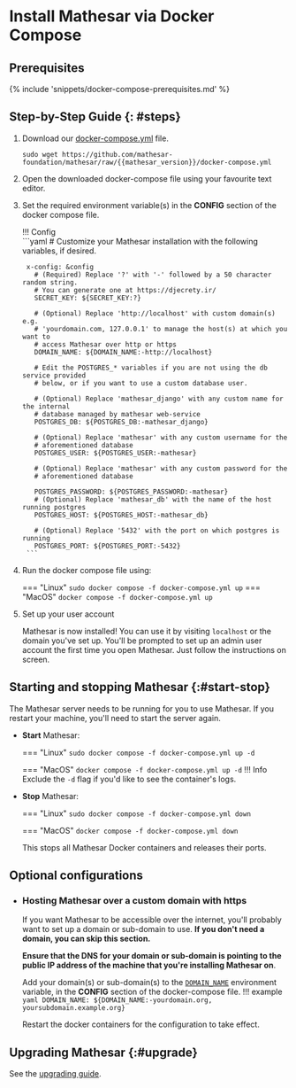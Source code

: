 # Install Mathesar via Docker Compose

## Prerequisites

{% include 'snippets/docker-compose-prerequisites.md' %}


## Step-by-Step Guide {: #steps}

1. Download our [docker-compose.yml](https://github.com/mathesar-foundation/mathesar/raw/{{mathesar_version}}/docker-compose.yml) file.

    ```
    sudo wget https://github.com/mathesar-foundation/mathesar/raw/{{mathesar_version}}/docker-compose.yml
    ```

1. Open the downloaded docker-compose file using your favourite text editor.

1. Set the required environment variable(s) in the **CONFIG** section of the docker compose file.
    
    !!! Config       
        ```yaml
        # Customize your Mathesar installation with the following variables, if desired.

        x-config: &config
          # (Required) Replace '?' with '-' followed by a 50 character random string.
          # You can generate one at https://djecrety.ir/
          SECRET_KEY: ${SECRET_KEY:?}

          # (Optional) Replace 'http://localhost' with custom domain(s) e.g.
          # 'yourdomain.com, 127.0.0.1' to manage the host(s) at which you want to
          # access Mathesar over http or https
          DOMAIN_NAME: ${DOMAIN_NAME:-http://localhost}

          # Edit the POSTGRES_* variables if you are not using the db service provided
          # below, or if you want to use a custom database user.

          # (Optional) Replace 'mathesar_django' with any custom name for the internal
          # database managed by mathesar web-service
          POSTGRES_DB: ${POSTGRES_DB:-mathesar_django}

          # (Optional) Replace 'mathesar' with any custom username for the
          # aforementioned database
          POSTGRES_USER: ${POSTGRES_USER:-mathesar}

          # (Optional) Replace 'mathesar' with any custom password for the
          # aforementioned database

          POSTGRES_PASSWORD: ${POSTGRES_PASSWORD:-mathesar}
          # (Optional) Replace 'mathesar_db' with the name of the host running postgres
          POSTGRES_HOST: ${POSTGRES_HOST:-mathesar_db}

          # (Optional) Replace '5432' with the port on which postgres is running
          POSTGRES_PORT: ${POSTGRES_PORT:-5432}
        ```

1. Run the docker compose file using:

    === "Linux"
        ```
        sudo docker compose -f docker-compose.yml up
        ```
    === "MacOS"
        ```
        docker compose -f docker-compose.yml up
        ```

1. Set up your user account

    Mathesar is now installed! You can use it by visiting `localhost` or the domain you've set up.
    You'll be prompted to set up an admin user account the first time you open Mathesar. Just follow the instructions on screen.


## Starting and stopping Mathesar {:#start-stop}

The Mathesar server needs to be running for you to use Mathesar. If you restart your machine, you'll need to start the server again.

- **Start** Mathesar:

    === "Linux"
        ```
        sudo docker compose -f docker-compose.yml up -d
        ```

    === "MacOS"
        ```
        docker compose -f docker-compose.yml up -d
        ```
    !!! Info
        Exclude the `-d` flag if you'd like to see the container's logs.

- **Stop** Mathesar:

    === "Linux"
        ```
        sudo docker compose -f docker-compose.yml down
        ```

    === "MacOS"
        ```
        docker compose -f docker-compose.yml down
        ```

    This stops all Mathesar Docker containers and releases their ports.


## Optional configurations

- ### **Hosting Mathesar over a custom domain with https**

    If you want Mathesar to be accessible over the internet, you'll probably want to set up a domain or sub-domain to use. **If you don't need a domain, you can skip this section.**

    **Ensure that the DNS for your domain or sub-domain is pointing to the public IP address of the machine that you're installing Mathesar on**.

    Add your domain(s) or sub-domain(s) to the [`DOMAIN_NAME`](../../configuration/env-variables/#domain_name) environment variable, in the **CONFIG** section of the docker-compose file.
    !!! example
        ```yaml
        DOMAIN_NAME: ${DOMAIN_NAME:-yourdomain.org, yoursubdomain.example.org}
        ```
    
    Restart the docker containers for the configuration to take effect.

## Upgrading Mathesar {:#upgrade}

See the [upgrading guide](../../administration/upgrade.md).
